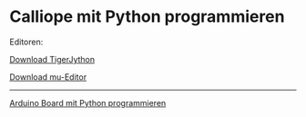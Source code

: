 # Calliope mit Python programmieren

Editoren:

[Download TigerJython](https://www.tigerjython4kids.ch/index.php?inhalt_links=home/navigation.inc.php&inhalt_mitte=home/einrichten.inc.php)


[Download mu-Editor](https://codewith.mu/en/download)


------------------------------
[Arduino Board mit Python programmieren](https://realpython.com/arduino-python/#arduino-hardware)


